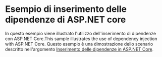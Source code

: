 # <a name="aspnet-core-dependency-injection-sample"></a>Esempio di inserimento delle dipendenze di ASP.NET core

In questo esempio viene illustrato l'utilizzo dell'inserimento di dipendenze con ASP.NET Core.This sample illustrates the use of dependency injection with ASP.NET Core. Questo esempio è una dimostrazione dello scenario descritto nell'argomento [Inserimento delle dipendenze in ASP.NET Core](https://docs.microsoft.com/aspnet/core/fundamentals/dependency-injection).
